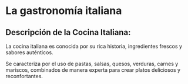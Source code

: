 # La gastronomía italiana

## Descripción de la Cocina Italiana:
 La cocina italiana es conocida por su rica historia, ingredientes frescos y sabores auténticos. 

Se caracteriza por el uso de pastas, salsas, quesos, verduras, carnes y  mariscos, combinados de manera experta para crear platos deliciosos y  reconfortantes.


